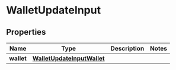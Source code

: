 

# WalletUpdateInput


## Properties

| Name | Type | Description | Notes |
|------------ | ------------- | ------------- | -------------|
|**wallet** | [**WalletUpdateInputWallet**](WalletUpdateInputWallet.md) |  |  |



